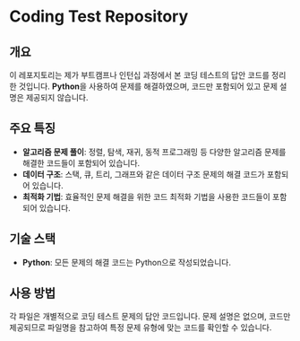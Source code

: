 # **Coding Test Repository**


## 개요

이 레포지토리는 제가 부트캠프나 인턴십 과정에서 본 코딩 테스트의 답안 코드를 정리한 것입니다. **Python**을 사용하여 문제를 해결하였으며, 코드만 포함되어 있고 문제 설명은 제공되지 않습니다.


## 주요 특징

- **알고리즘 문제 풀이**: 정렬, 탐색, 재귀, 동적 프로그래밍 등 다양한 알고리즘 문제를 해결한 코드들이 포함되어 있습니다.
- **데이터 구조**: 스택, 큐, 트리, 그래프와 같은 데이터 구조 문제의 해결 코드가 포함되어 있습니다.
- **최적화 기법**: 효율적인 문제 해결을 위한 코드 최적화 기법을 사용한 코드들이 포함되어 있습니다.


## 기술 스택

- **Python**: 모든 문제의 해결 코드는 Python으로 작성되었습니다.


## 사용 방법

각 파일은 개별적으로 코딩 테스트 문제의 답안 코드입니다. 문제 설명은 없으며, 코드만 제공되므로 파일명을 참고하여 특정 문제 유형에 맞는 코드를 확인할 수 있습니다.
